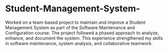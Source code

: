 # Student-Management-System-
Worked on a team-based project to maintain and improve a Student Management System as part of the Software Maintenance and Configuration course. The project followed a phased approach to analyze, enhance, and document the system. This experience strengthened my skills in software maintenance, system analysis, and collaborative teamwork.
